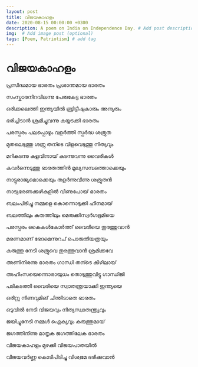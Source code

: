 ```yaml
---
layout: post
title: വിജയകാഹളം
date: 2020-08-15 00:00:00 +0300
description: A poem on India on Independence Day. # Add post description (optional)
img:  # Add image post (optional)
tags: [Poem, Patriotism] # add tag
---
```


# വിജയകാഹളം 

 

പ്രസിദ്ധമായ ഭാരതം പ്രശാന്തമായ ഭാരതം 

സംസ്കാരനിറവിലന്നു പേരുകേട്ട ഭാരതം 

ഒരിക്കലെത്തി ഇന്ത്യയിൽ ബ്രിട്ടീഷുകാരും അന്യരും 

ഭരിച്ചിടാൻ ശ്രമിച്ചുവന്നു കയ്യടക്കി ഭാരതം 

 

പരസ്പരം പലപ്പൊഴും വളർത്തി സ്പർദ്ധ ശത്രുത  

മുതലെടുത്തു ശത്രു തന്ടെ വിളവെടുത്തു നിത്യവും 

മറികടന്നു കളവിനായ് കടന്നുവന്നു വൈരികൾ  

കവർന്നെടുത്തു ഭാരതത്തിൻ  മൂല്യസമ്പത്തൊക്കെയും     

 

നാട്ടുരാജ്യമൊക്കെയും തളർന്നുവീണു ശത്രുതൻ 

നാട്യഭരണക്കുഴികളിൽ വീണുപോയ് ഭാരതം 

ബലംപിടിച്ചു നമ്മളെ കൊന്നൊടുക്കി ഹീനമായ് 

ബലത്തിലും കരുത്തിലും മെരുക്കിസ്വർഗഭൂമിയെ 

 

പരസ്പരം കൈകൾകോർത്ത് വൈരിയെ തുരത്തുവാൻ  

മരണമാണ് ഭേദമെന്നുറച് പൊരുതിയത്രയും  

കരുത്തു നേടി ശത്രുവെ  തുരത്തുവാൻ ശ്രമിക്കവേ  

അണിനിരന്നു ഭാരതം ഗാന്ധി തന്ടെ കീഴിലായ് 

 

അഹിംസയെന്നൊരായുധം തൊടുത്തുവിട്ടു ഗാന്ധിജി 

പടികടത്തി വൈരിയെ സ്വാതന്ത്രയാക്കി ഇന്ത്യയെ 

ഒരിറ്റു നിണവുമിങ് ചിന്തിടാതെ ഭാരതം 

ഒടുവിൽ നേടി വിജയവും നിത്യസ്വാതന്ത്ര്യവും  

 

ജയിച്ചുനേടി നമ്മൾ ഐക്യവും കരുത്തുമായ് 

ജഗത്തിനിന്നു മാതൃക ജഗത്തിലേക ഭാരതം  

വിജയകാഹളം മുഴക്കി വിജയപാതയിൽ  

വിജയവർണ്ണ കൊടിപിടിച്ചു വിശ്വമേ ഭരിക്കുവാൻ 